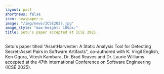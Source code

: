 ```yaml
---
layout: post
shortnews: false
icon: newspaper-o
image: "/img/news/ICSE2025.jpg"
image_style: "max-height: 100px;"
title: Setu's paper accepted at ICSE 2025
---
```


Setu's paper titled "AssetHarvester: A Static Analysis Tool for Detecting Secret-Asset Pairs in Software Artifacts", co-authored with K. Virgil English, Ken Ogura, Vitesh Kambara, Dr. Brad Reaves and Dr. Laurie Williams accepted at the 47th International Conference on Software Engineering (ICSE 2025).